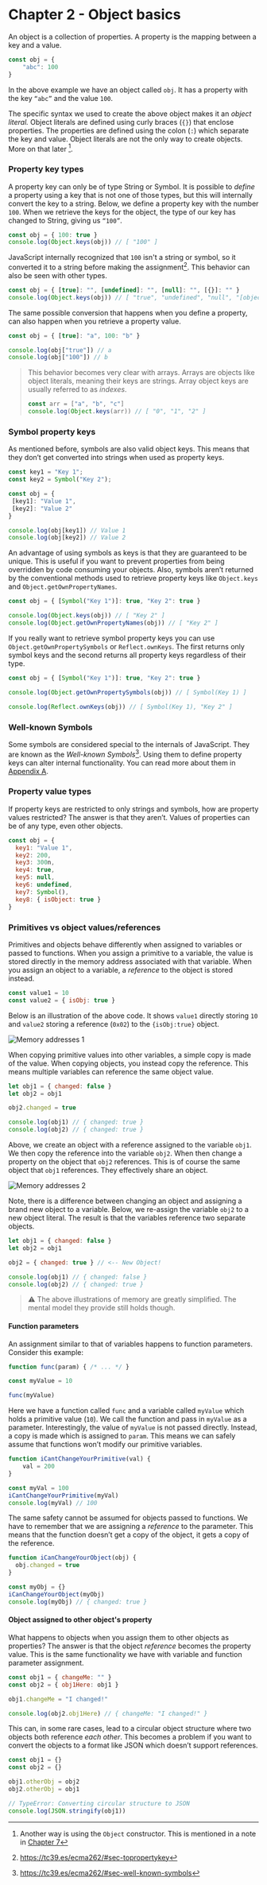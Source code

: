 # Chapter 2 - Object basics

An object is a collection of properties. A property is the mapping between a key and a value.

```js
const obj = {
	"abc": 100
}
```

In the above example we have an object called `obj`. It has a property with the key `“abc”` and the value `100`.

The specific syntax we used to create the above object makes it an *object literal.* Object literals are defined using curly braces (`{}`) that enclose properties. The properties are defined using the colon (`:`) which separate the key and value. Object literals are not the only way to create objects. More on that later [^object-creation].

### Property key types

A property key can only be of type String or Symbol. It is possible to *define* a property using a key that is not one of those types, but this will internally convert the key to a string. Below, we define a property key with the number `100`. When we retrieve the keys for the object, the type of our key has changed to String, giving us `“100”`.

```js
const obj = { 100: true }
console.log(Object.keys(obj)) // [ "100" ]
```

JavaScript internally recognized that `100` isn't a string or symbol, so it converted it to a string before making the assignment[^key-conversion]. This behavior can also be seen with other types.

```js
const obj = { [true]: "", [undefined]: "", [null]: "", [{}]: "" }
console.log(Object.keys(obj)) // [ "true", "undefined", "null", "[object Object]" ]
```

The same possible conversion that happens when you define a property, can also happen when you retrieve a property value.

```js
const obj = { [true]: "a", 100: "b" }

console.log(obj["true"]) // a
console.log(obj["100"]) // b
```

>This behavior becomes very clear with arrays. Arrays are objects like object literals, meaning their keys are strings. Array object keys are usually referred to as *indexes*.
>```js
>const arr = ["a", "b", "c"]
>console.log(Object.keys(arr)) // [ "0", "1", "2" ]
>```
>

### Symbol property keys

As mentioned before, symbols are also valid object keys. This means that they don’t get converted into strings when used as property keys. 

```js
const key1 = "Key 1";
const key2 = Symbol("Key 2");

const obj = {
 [key1]: "Value 1",
 [key2]: "Value 2"
}

console.log(obj[key1]) // Value 1
console.log(obj[key2]) // Value 2
```

An advantage of using symbols as keys is that they are guaranteed to be unique. This is useful if you want to prevent properties from being overridden by code consuming your objects. Also, symbols aren’t returned by the conventional methods used to retrieve property keys like `Object.keys` and `Object.getOwnPropertyNames`.

```js
const obj = { [Symbol("Key 1")]: true, "Key 2": true }

console.log(Object.keys(obj)) // [ "Key 2" ]
console.log(Object.getOwnPropertyNames(obj)) // [ "Key 2" ]
```

If you really want to retrieve symbol property keys you can use `Object.getOwnPropertySymbols` or `Reflect.ownKeys`. The first returns only symbol keys and the second returns all property keys regardless of their type.

```js
const obj = { [Symbol("Key 1")]: true, "Key 2": true }

console.log(Object.getOwnPropertySymbols(obj)) // [ Symbol(Key 1) ]

console.log(Reflect.ownKeys(obj)) // [ Symbol(Key 1), "Key 2" ]
```

### Well-known Symbols

Some symbols are considered special to the internals of JavaScript. They are known as the *Well-known Symbols*[^well-known-symbols]. Using them to define property keys can alter internal functionality. You can read more about them in [Appendix A](./appendix-a.md).

### Property value types

If property keys are restricted to only strings and symbols, how are property values restricted? The answer is that they aren’t. Values of properties can be of any type, even other objects.

```js
const obj = {
  key1: "Value 1",
  key2: 200,
  key3: 300n,
  key4: true,
  key5: null,
  key6: undefined,
  key7: Symbol(),
  key8: { isObject: true }
}
```

### Primitives vs object values/references

Primitives and objects behave differently when assigned to variables or passed to functions. When you assign a primitive to a variable, the value is stored directly in the memory address associated with that variable. When you assign an object to a variable, a *reference* to the object is stored instead. 

```js
const value1 = 10
const value2 = { isObj: true }
```

Below is an illustration of the above code. It shows `value1` directly storing `10` and `value2` storing a reference (`0x02`) to the `{isObj:true}` object.

![Memory addresses 1](../images/memory-1.png)

When copying primitive values into other variables, a simple copy is made of the value. When copying objects, you instead copy the reference. This means multiple variables can reference the same object value. 

```js
let obj1 = { changed: false }
let obj2 = obj1

obj2.changed = true

console.log(obj1) // { changed: true }
console.log(obj2) // { changed: true }
```

Above, we create an object with a reference assigned to the variable `obj1`. We then copy the reference into the variable `obj2`. When then change a property on the object that `obj2` references. This is of course the same object that `obj1` references. They effectively share an object.

![Memory addresses 2](../images/memory-2.png)

Note, there is a difference between changing an object and assigning a brand new object to a variable. Below, we re-assign the variable `obj2` to a new object literal. The result is that the variables reference two separate objects.

```js
let obj1 = { changed: false }
let obj2 = obj1

obj2 = { changed: true } // <-- New Object!

console.log(obj1) // { changed: false }
console.log(obj2) // { changed: true }
```

> ⚠️ The above illustrations of memory are greatly simplified. The mental model they provide still holds though.
> 

#### Function parameters

An assignment similar to that of variables happens to function parameters. Consider this example:

```js
function func(param) { /* ... */ }

const myValue = 10

func(myValue)
```

Here we have a function called `func` and a variable called `myValue` which holds a primitive value (`10`). We call the function and pass in `myValue` as a parameter. Interestingly, the value of `myValue` is not passed directly. Instead, a copy is made which is assigned to `param`. This means we can safely assume that functions won’t modify our primitive variables.

```js
function iCantChangeYourPrimitive(val) {
	val = 200
}

const myVal = 100
iCantChangeYourPrimitive(myVal)
console.log(myVal) // 100
```

The same safety cannot be assumed for objects passed to functions. We have to remember that we are assigning a *reference* to the parameter. This means that the function doesn’t get a copy of the object, it gets a copy of the reference.

```js
function iCanChangeYourObject(obj) {
  obj.changed = true
}

const myObj = {}
iCanChangeYourObject(myObj)
console.log(myObj) // { changed: true }
```

#### Object assigned to other object's property

What happens to objects when you assign them to other objects as properties? The answer is that the object *reference* becomes the property value. This is the same functionality we have with variable and function parameter assignment.

```js
const obj1 = { changeMe: "" }
const obj2 = { obj1Here: obj1 }

obj1.changeMe = "I changed!"

console.log(obj2.obj1Here) // { changeMe: "I changed!" }
```

This can, in some rare cases, lead to a circular object structure where two objects both reference *each other*. This becomes a problem if you want to convert the objects to a format like JSON which doesn’t support references.

```js
const obj1 = {}
const obj2 = {}

obj1.otherObj = obj2
obj2.otherObj = obj1

// TypeError: Converting circular structure to JSON
console.log(JSON.stringify(obj1))
```

[^object-creation]: Another way is using the `Object` constructor. This is mentioned in a note in [Chapter 7](./chapter-7.md#putting-this-and-prototype-together-creating-methods)
[^key-conversion]: https://tc39.es/ecma262/#sec-topropertykey
[^well-known-symbols]: https://tc39.es/ecma262/#sec-well-known-symbols